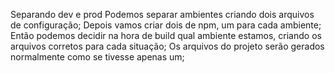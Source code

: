 Separando dev e prod
Podemos separar ambientes criando dois arquivos de configuração;
Depois vamos criar dois de npm, um para cada ambiente;
Então podemos decidir na hora de build qual ambiente estamos, criando os arquivos corretos para cada situação;
Os arquivos do projeto serão gerados normalmente como se tivesse apenas um;
